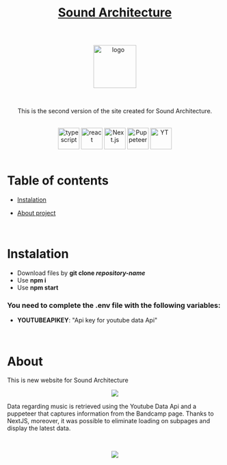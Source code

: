 # <p align="center">[Sound Architecture](https://github.com/Piotrko64/template-README)</p>

<br />


<p align="center"> <img src="https://user-images.githubusercontent.com/77500425/194741672-bfd493c6-670f-442e-aef7-436ab12f7ab6.jpg" title="SA" alt="logo" height="100"/></p>

<br />

<p align="center">This is the second version of the site created for Sound Architecture. 

 </p>

<br />

<div align="center">


<img src="https://user-images.githubusercontent.com/77500425/161311954-e03613e7-54b2-4d1b-ac2e-559f8c1e9f2d.png" alt="typescript" height="50"  align="center" title="TS"/>
<img src="https://user-images.githubusercontent.com/77500425/161312615-f3961568-28bb-48fa-9d95-93ecd61337b3.png" alt="react"  height="50" align="center"/>
<img src="https://user-images.githubusercontent.com/77500425/161314348-bd1a1db1-cf7d-4a7d-a870-25f357a2a03d.png" alt="Next.js" height="50"  align="center" title="NextJS"/>
<img src="https://user-images.githubusercontent.com/77500425/194741800-19183c7b-7ced-4080-a073-7c3fa3e1cff8.png" alt="Puppeteer" height="50"  align="center" title="Puppeteer"/>
<img src="https://user-images.githubusercontent.com/77500425/194741822-f4e36847-289a-4aa4-ad23-3e2aaae92a7f.png" alt="YT" height="50"  align="center" title="YT"/>



</div>

<br />

# Table of contents
* [Instalation](#instalation)

* [About project](#about)



<br />

# Instalation
- Download files by **git clone _repository-name_**
- Use **npm i**
- Use **npm start**



### You need to complete the **.env** file with the following variables:
- **YOUTUBEAPIKEY**: "Api key for youtube data Api"


<br />

# About 

This is new website for Sound Architecture


<p align="center"> <img src="https://user-images.githubusercontent.com/77500425/194741903-8ee4ada3-61cf-4962-831b-a16f9c59a6bd.png"/><p>

Data regarding music is retrieved using the Youtube Data Api and a puppeteer that captures information from the Bandcamp page. Thanks to NextJS, moreover, it was possible to eliminate loading on subpages and display the latest data.

<br />


<p align="center"> <img src="https://user-images.githubusercontent.com/77500425/194741923-b4072573-8994-45d6-9e36-219b8bbe50f1.png"/><p>

<br />







